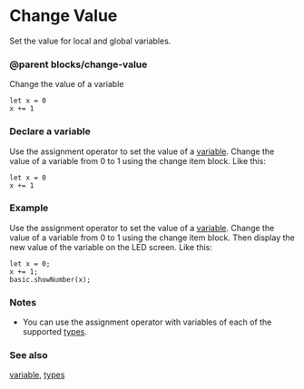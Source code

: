 # Change Value

Set the value for local and global variables.

### @parent blocks/change-value

Change the value of a variable

```blocks
let x = 0
x += 1
```

### Declare a variable

Use the assignment operator to set the value of a [variable](/reference/variables/var). Change the value of a variable from 0 to 1 using the change item block. Like this:

```blocks
let x = 0
x += 1
```

### Example

Use the assignment operator to set the value of a [variable](/reference/variables/var). Change the value of a variable from 0 to 1 using the change item block. Then display the new value of the variable on the LED screen. Like this:

```blocks
let x = 0;
x += 1;
basic.showNumber(x);
```

### Notes

* You can use the assignment operator with variables of each of the supported [types](/reference/types).

### See also

[variable](/reference/variables/var), [types](/reference/types)

